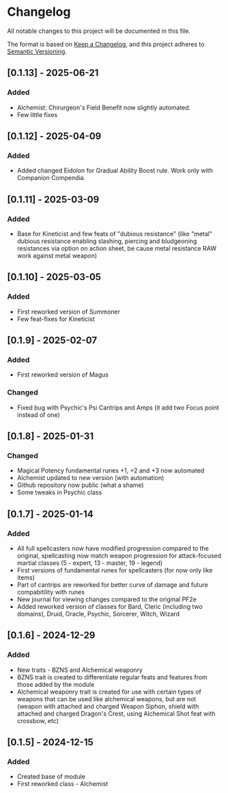 # Changelog

All notable changes to this project will be documented in this file.

The format is based on [Keep a Changelog](https://keepachangelog.com/en/1.1.0/),
and this project adheres to [Semantic Versioning](https://semver.org/spec/v2.0.0.html).

## [0.1.13] - 2025-06-21

### Added

* Alchemist: Chirurgeon's Field Benefit now slightly automated.
* Few little fixes

## [0.1.12] - 2025-04-09

### Added

* Added changed Eidolon for Gradual Ability Boost rule. Work only with Companion Compendia.

## [0.1.11] - 2025-03-09

### Added

* Base for Kineticist and few feats of "dubious resistance" (like "metal" dubious resistance enabling slashing, piercing and bludgeoning resistances via option on action sheet, be cause metal resistance RAW work against metal weapon)

## [0.1.10] - 2025-03-05

### Added

* First reworked version of Summoner
* Few feat-fixes for Kineticist

## [0.1.9] - 2025-02-07

### Added

* First reworked version of Magus

### Changed

* Fixed bug with Psychic's Psi Cantrips and Amps (it add two Focus point instead of one)

## [0.1.8] - 2025-01-31

### Changed

* Magical Potency fundamental runes +1, +2 and +3 now automated
* Alchemist updated to new version (with automation)
* Github repository now public (what a shame)
* Some tweaks in Psychic class

## [0.1.7] - 2025-01-14

### Added

* All full spellcasters now have modified progression compared to the original, spellcasting now match weapon progression for attack-focused martial classes (5 - expert, 13 - master, 19 - legend)
* First versions of fundamental runes for spellcasters (for now only like items)
* Part of cantrips are reworked for better curve of damage and future compabitility with runes
* New journal for viewing changes compared to the original PF2e
* Added reworked version of classes for Bard, Cleric (including two domains), Druid, Oracle, Psychic, Sorcerer, Witch, Wizard

## [0.1.6] - 2024-12-29

### Added

* New traits - BZNS and Alchemical weaponry
* BZNS trait is created to differentiate regular feats and features from those added by the module
* Alchemical weaponry trait is created for use with certain types of weapons that can be used like alchemical weapons, but are not (weapon with attached and charged Weapon Siphon, shield with attached and charged Dragon's Crest, using Alchemical Shot feat with crossbow, etc)

## [0.1.5] - 2024-12-15

### Added

* Created base of module
* First reworked class - Alchemist